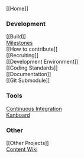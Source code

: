 [[Home]]  

### Development

[[Build]]  
[Milestones](https://github.com/inexor-game/code/milestones)  
[[How to contribute]]  
[[Recruiting]]  
[[Development Environment]]  
[[Coding Standards]]  
[[Documentation]]  
[[Git Submodule]]

### Tools

[Continuous Integration](https://travis-ci.org/inexor-game/code)  
[Kanboard](https://waffle.io/inexor-game/code)  

### Other
[[Other Projects]]  
[Content Wiki](https://github.com/inexor-game/data/wiki)  
